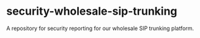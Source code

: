 # security-wholesale-sip-trunking
A repository for security reporting for our wholesale SIP trunking platform.
